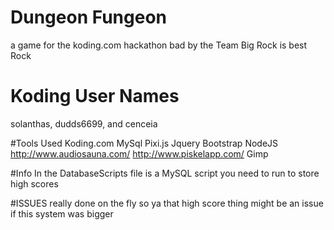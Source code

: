# Dungeon Fungeon
a game for the koding.com hackathon bad by the Team Big Rock is best Rock

# Koding User Names
solanthas, dudds6699, and cenceia

#Tools Used
Koding.com
MySql
Pixi.js
Jquery
Bootstrap
NodeJS
http://www.audiosauna.com/
http://www.piskelapp.com/
Gimp

#Info
  In the DatabaseScripts file is a MySQL script you need to run to store high scores
  
#ISSUES
  really done on the fly so ya that high score thing might be an issue if this system was bigger